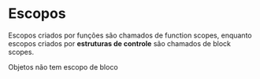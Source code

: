 # Escopos

Escopos criados por funções são chamados de function scopes, enquanto escopos 
criados por **estruturas de controle** são chamados de block scopes.

Objetos não tem escopo de bloco

